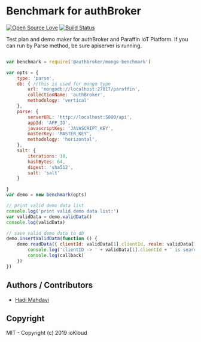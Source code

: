 # Benchmark for authBroker

[![Open Source Love](https://badges.frapsoft.com/os/v1/open-source.svg?v=103)](https://github.com/ellerbrock/open-source-badges/) [![Build Status](https://travis-ci.org/authbroker/mongo-benchmark.svg)](https://travis-ci.com/authbroker/mongo-benchmark)

Test plan and demo maker for authBroker and Paraffin IoT Platform. If you can run by Parse method, be sure apiserver is running.

``` js

var benchmark = require('@authbroker/mongo-benchmark')

var opts = {
    type: 'parse',
    db: { //this is used for mongo type
        url: 'mongodb://localhost:27017/paraffin',
        collectionName: 'authBroker',
        methodology: 'vertical'
    },
    parse: {
        serverURL: 'http://localhost:5000/api',
        appId: 'APP_ID',
        javascriptKey: 'JAVASCRIPT_KEY',
        masterKey: 'MASTER_KEY',
        methodology: 'horizontal',
    },
    salt: {
        iterations: 10,
        hashBytes: 64,
        digest: 'sha512',
        salt: 'salt'
    }

}
var demo = new benchmark(opts)

// print valid demo data list
console.log('print valid demo data list:')
var validData = demo.validData()
console.log(validData)

// save valid demo data to db
demo.insertValidData(function () {
    demo.readData({ clientId: validData[1].clientId, realm: validData[1].realm }, function (callback) {
        console.log('clientID -> ' + validData[1].clientId + ' is searching in db:')
        console.log(callback)
    })
})

```

## Authors / Contributors

* [Hadi Mahdavi](https://twitter.com/kamerdack)

## Copyright

MIT - Copyright (c) 2019 ioKloud
